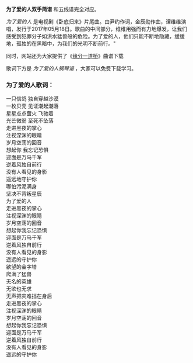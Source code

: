 

**为了爱的人双手简谱** 和五线谱完全对应。

_为了爱的人_
是电视剧《卧底归来》片尾曲。由尹约作词，金辰勋作曲，谭维维演唱，发行于2017年05月18日。歌曲的中间部分，维维用强而有力地爆发，让我们感受到犯罪分子如洪水猛兽般的危险。为了爱的人，他们只能不断地隐藏，缓缓地，孤独的在黑暗中，为我们的光明不断前行。"

同时，网站还为大家提供了《[缘分一道桥](Music-8867-缘分一道桥-长城片尾曲.html "缘分一道桥")》曲谱下载

歌词下方是 _为了爱的人钢琴谱_ ，大家可以免费下载学习。

### 为了爱的人歌词：

一只信鸽 独自穿越沙漠  
一枚贝壳 见证潮起潮落  
星星点点萤火 飞驰着  
光芒微弱 至死不坠落  
走进黑夜的掌心  
注视深渊的眼睛  
岁月空荡的回音  
想起你 我忘记恐惧  
迎面是万马千军  
逆着风独自前行  
没有人看见的身影  
遥远地守护你  
哪怕污泥满身  
坚决不背叛星辰  
为了爱的人  
走进黑夜的掌心  
注视深渊的眼睛  
岁月空荡的回音  
想起你我忘记恐惧  
迎面是万马千军  
逆着风独自前行  
没有人看见的身影  
遥远的守护你  
欲望的金字塔  
爬满了猛兽  
无名的英雄  
无欲也无求  
无声把灾难挡在身后  
走进黑夜的掌心  
注视深渊的眼睛  
岁月空荡的回音  
想起你我忘记恐惧  
迎面是万马千军  
逆着风独自前行  
没有人看见的身影  
遥远的守护你  

